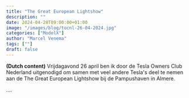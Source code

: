 ```yaml
---
title: "The Great European Lightshow"
description: ""
date: 2024-04-28T09:00:00+01:00
image: "/images/blog/tocnl-26-04-2024.jpg"
categories: ["ModelX"]
author: "Marcel Venema" 
tags: [""]
draft: false
---
```


**(Dutch content)** Vrijdagavond 26 april ben ik door de Tesla Owners Club Nederland uitgenodigd om samen met veel andere Tesla's deel te nemen aan de The Great European Lightshow bij de Pampushaven in Almere. 

....<br/>

&nbsp;  
&nbsp;  
